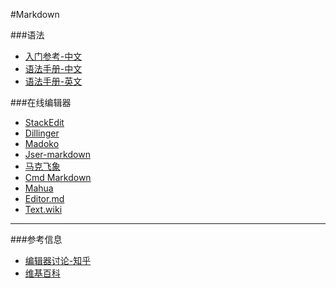 #Markdown


###语法
- [入门参考-中文](http://itmyhome.com/markdown/index.html)
- [语法手册-中文](http://blog.csdn.net/witnessai1/article/details/52551362)
- [语法手册-英文](https://github.github.com/gfm)


###在线编辑器
- [StackEdit](https://stackedit.io)
- [Dillinger](https://dillinger.io)
- [Madoko](https://www.madoko.net)
- [Jser-markdown](http://markdown.jser.com)
- [马克飞象](https://maxiang.io)
- [Cmd Markdown](https://www.zybuluo.com/cmd)
- [Mahua](http://mahua.jser.me)
- [Editor.md](http://pandao.github.io/editor.md)
- [Text.wiki](https://www.text.wiki/md)

----------
###参考信息
- [编辑器讨论-知乎](https://www.zhihu.com/question/19637157)
- [维基百科](https://zh.wikipedia.org/wiki/Markdown)